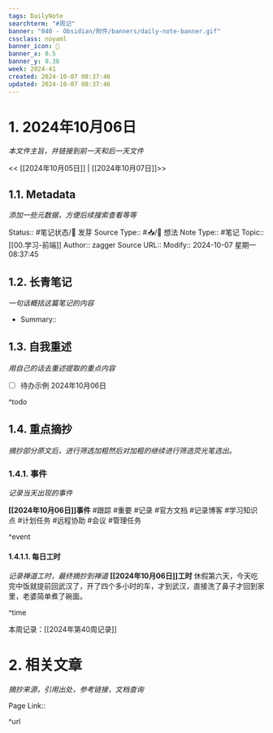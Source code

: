 ```yaml
---
tags: DailyNote
searchterm: "#周记"
banner: "040 - Obsidian/附件/banners/daily-note-banner.gif"
cssclass: noyaml
banner_icon: 💌
banner_x: 0.5
banner_y: 0.38
week: 2024-41
created: 2024-10-07 08:37:46
updated: 2024-10-07 08:37:46
---
```


# 1. 2024年10月06日

_本文件主旨，并链接到前一天和后一天文件_

<< [[2024年10月05日]] | [[2024年10月07日]]>>

## 1.1. Metadata

_添加一些元数据，方便后续搜索查看等等_

Status:: #笔记状态/🌱 发芽
Source Type:: #📥/💭 想法 
Note Type:: #笔记
Topic:: [[00.学习-前端]]
Author:: zagger
Source URL::
Modify:: 2024-10-07 星期一 08:37:45

## 1.2. 长青笔记

_一句话概括这篇笔记的内容_

- Summary::

## 1.3. 自我重述

_用自己的话去重述提取的重点内容_

- [ ] 待办示例 2024年10月06日

^todo

## 1.4. 重点摘抄

_摘抄部分原文后，进行筛选加粗然后对加粗的继续进行筛选荧光笔选出。_

### 1.4.1. 事件

_记录当天出现的事件_

**[[2024年10月06日]]事件** 
#跟踪 #重要 #记录 #官方文档 #记录博客 #学习知识点 #计划任务 #远程协助 #会议 #管理任务

^event

#### 1.4.1.1. 每日工时

_记录禅道工时，最终摘抄到禅道_
**[[2024年10月06日]]工时**
休假第六天，今天吃完中饭就提前回武汉了，开了四个多小时的车，才到武汉，直接洗了鼻子才回到家里，老婆简单煮了碗面。

^time

本周记录：[[2024年第40周记录]]

# 2. 相关文章

_摘抄来源，引用出处，参考链接，文档查询_

Page Link::

^url
